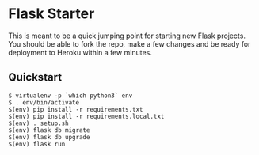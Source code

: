 Flask Starter
=============

This is meant to be a quick jumping point for starting new Flask projects. You should be able to
fork the repo, make a few changes and be ready for deployment to Heroku within a few minutes.


Quickstart
----------

```
$ virtualenv -p `which python3` env
$ . env/bin/activate
$(env) pip install -r requirements.txt
$(env) pip install -r requirements.local.txt
$(env) . setup.sh
$(env) flask db migrate
$(env) flask db upgrade
$(env) flask run
```
